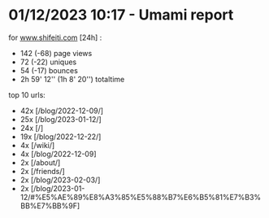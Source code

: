 # 01/12/2023 10:17 - Umami report
for www.shifeiti.com [24h] :

 - 142 (-68) page views
 - 72 (-22) uniques
 - 54 (-17) bounces
 - 2h 59' 12'' (1h 8' 20'') totaltime


top 10 urls:
 - 42x [/blog/2022-12-09/]
 - 25x [/blog/2023-01-12/]
 - 24x [/]
 - 19x [/blog/2022-12-22/]
 - 4x [/wiki/]
 - 4x [/blog/2022-12-09]
 - 2x [/about/]
 - 2x [/friends/]
 - 2x [/blog/2023-02-03/]
 - 2x [/blog/2023-01-12/#%E5%AE%89%E8%A3%85%E5%88%B7%E6%B5%81%E7%B3%BB%E7%BB%9F]


